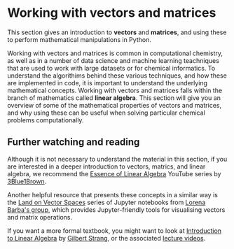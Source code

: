 # Working with vectors and matrices

This section gives an introduction to **vectors** and **matrices**, and using these to perform mathematical manipulations in Python.

Working with vectors and matrices is common in computational chemistry, as well as in a number of data science and machine learning teachniques that are used to work with large datasets or for chemical informatics. To understand the algorithims behind these various techniques, and how these are implemented in code, it is important to understand the underlying mathematical concepts. Working with vectors and matrices falls within the branch of mathematics called **linear algebra**. This section will give you an overview of some of the mathematical properties of vectors and matrices, and why using these can be useful when solving particular chemical problems computationally.

## Further watching and reading
Although it is not necessary to understand the material in this section, 
if you are interested in a deeper introduction to vectors, matrics, and linear algebra, we recommend the [Essence of Linear Algebra](https://www.youtube.com/watch?v=fNk_zzaMoSs) YouTube series by [3Blue1Brown](https://www.youtube.com/channel/UCYO_jab_esuFRV4b17AJtAw). 

Another helpful resource that presents these concepts in a similar way is the [Land on Vector Spaces](https://github.com/engineersCode/EngComp4_landlinear) series of Jupyter notebooks from [Lorena Barba's group](https://lorenabarba.com), which provides Jupyter-friendly tools for visualising vectors and matrix operations. 

If you want a more formal textbook, you might want to look at [Introduction to Linear Algebra](http://math.mit.edu/\~gs/linearalgebra/) by [Gilbert Strang](http://math.mit.edu/~gs/), or the associated [lecture videos](https://www.youtube.com/playlist?list=PL49CF3715CB9EF31D).


